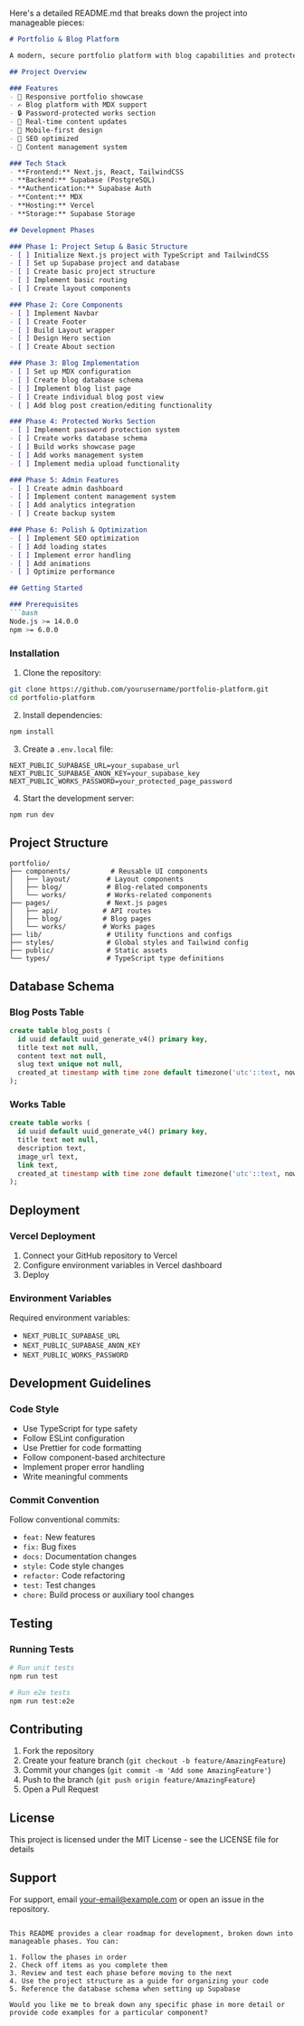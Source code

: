 Here's a detailed README.md that breaks down the project into manageable pieces:

```markdown:README.md
# Portfolio & Blog Platform

A modern, secure portfolio platform with blog capabilities and protected content areas. Built with Next.js, Supabase, and TailwindCSS.

## Project Overview

### Features
- 🎨 Responsive portfolio showcase
- ✍️ Blog platform with MDX support
- 🔒 Password-protected works section
- 🔄 Real-time content updates
- 📱 Mobile-first design
- 🎯 SEO optimized
- 📝 Content management system

### Tech Stack
- **Frontend:** Next.js, React, TailwindCSS
- **Backend:** Supabase (PostgreSQL)
- **Authentication:** Supabase Auth
- **Content:** MDX
- **Hosting:** Vercel
- **Storage:** Supabase Storage

## Development Phases

### Phase 1: Project Setup & Basic Structure
- [ ] Initialize Next.js project with TypeScript and TailwindCSS
- [ ] Set up Supabase project and database
- [ ] Create basic project structure
- [ ] Implement basic routing
- [ ] Create layout components

### Phase 2: Core Components
- [ ] Implement Navbar
- [ ] Create Footer
- [ ] Build Layout wrapper
- [ ] Design Hero section
- [ ] Create About section

### Phase 3: Blog Implementation
- [ ] Set up MDX configuration
- [ ] Create blog database schema
- [ ] Implement blog list page
- [ ] Create individual blog post view
- [ ] Add blog post creation/editing functionality

### Phase 4: Protected Works Section
- [ ] Implement password protection system
- [ ] Create works database schema
- [ ] Build works showcase page
- [ ] Add works management system
- [ ] Implement media upload functionality

### Phase 5: Admin Features
- [ ] Create admin dashboard
- [ ] Implement content management system
- [ ] Add analytics integration
- [ ] Create backup system

### Phase 6: Polish & Optimization
- [ ] Implement SEO optimization
- [ ] Add loading states
- [ ] Implement error handling
- [ ] Add animations
- [ ] Optimize performance

## Getting Started

### Prerequisites
```bash
Node.js >= 14.0.0
npm >= 6.0.0
```

### Installation
1. Clone the repository:
```bash
git clone https://github.com/yourusername/portfolio-platform.git
cd portfolio-platform
```

2. Install dependencies:
```bash
npm install
```

3. Create a `.env.local` file:
```env
NEXT_PUBLIC_SUPABASE_URL=your_supabase_url
NEXT_PUBLIC_SUPABASE_ANON_KEY=your_supabase_key
NEXT_PUBLIC_WORKS_PASSWORD=your_protected_page_password
```

4. Start the development server:
```bash
npm run dev
```

## Project Structure
```
portfolio/
├── components/          # Reusable UI components
│   ├── layout/         # Layout components
│   ├── blog/           # Blog-related components
│   └── works/          # Works-related components
├── pages/              # Next.js pages
│   ├── api/           # API routes
│   ├── blog/          # Blog pages
│   └── works/         # Works pages
├── lib/                # Utility functions and configs
├── styles/             # Global styles and Tailwind config
├── public/             # Static assets
└── types/              # TypeScript type definitions
```

## Database Schema

### Blog Posts Table
```sql
create table blog_posts (
  id uuid default uuid_generate_v4() primary key,
  title text not null,
  content text not null,
  slug text unique not null,
  created_at timestamp with time zone default timezone('utc'::text, now()) not null
);
```

### Works Table
```sql
create table works (
  id uuid default uuid_generate_v4() primary key,
  title text not null,
  description text,
  image_url text,
  link text,
  created_at timestamp with time zone default timezone('utc'::text, now()) not null
);
```

## Deployment

### Vercel Deployment
1. Connect your GitHub repository to Vercel
2. Configure environment variables in Vercel dashboard
3. Deploy

### Environment Variables
Required environment variables:
- `NEXT_PUBLIC_SUPABASE_URL`
- `NEXT_PUBLIC_SUPABASE_ANON_KEY`
- `NEXT_PUBLIC_WORKS_PASSWORD`

## Development Guidelines

### Code Style
- Use TypeScript for type safety
- Follow ESLint configuration
- Use Prettier for code formatting
- Follow component-based architecture
- Implement proper error handling
- Write meaningful comments

### Commit Convention
Follow conventional commits:
- `feat:` New features
- `fix:` Bug fixes
- `docs:` Documentation changes
- `style:` Code style changes
- `refactor:` Code refactoring
- `test:` Test changes
- `chore:` Build process or auxiliary tool changes

## Testing

### Running Tests
```bash
# Run unit tests
npm run test

# Run e2e tests
npm run test:e2e
```

## Contributing
1. Fork the repository
2. Create your feature branch (`git checkout -b feature/AmazingFeature`)
3. Commit your changes (`git commit -m 'Add some AmazingFeature'`)
4. Push to the branch (`git push origin feature/AmazingFeature`)
5. Open a Pull Request

## License
This project is licensed under the MIT License - see the LICENSE file for details

## Support
For support, email your-email@example.com or open an issue in the repository.
```

This README provides a clear roadmap for development, broken down into manageable phases. You can:

1. Follow the phases in order
2. Check off items as you complete them
3. Review and test each phase before moving to the next
4. Use the project structure as a guide for organizing your code
5. Reference the database schema when setting up Supabase

Would you like me to break down any specific phase in more detail or provide code examples for a particular component?
